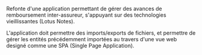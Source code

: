 Refonte d'une application permettant de gérer des avances de remboursement inter-assureur, s'appuyant sur des technologies vieillissantes (Lotus Notes).

L'application doit permettre des imports/exports de fichiers, et permettre de gérer les entités précédemment importées au travers d'une vue web designé comme une SPA (Single Page Application).
